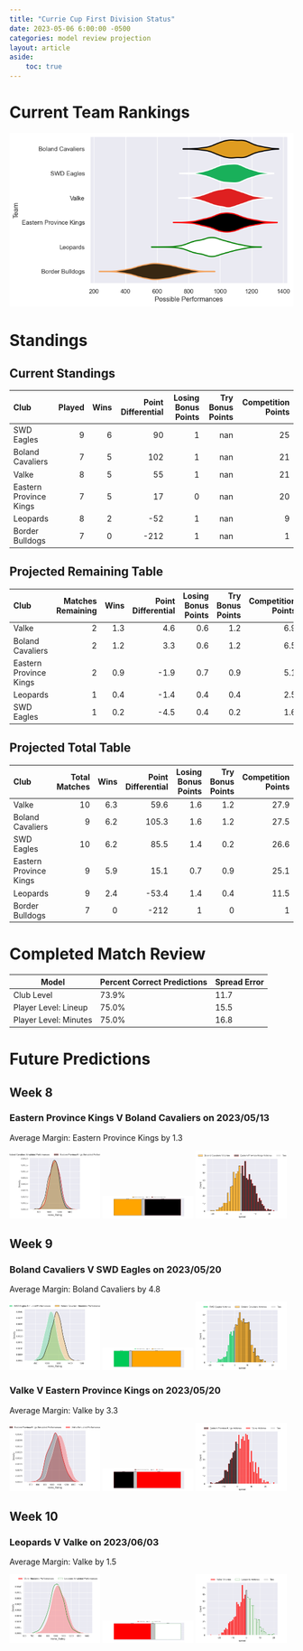 ```yaml
---  
title: "Currie Cup First Division Status"  
date: 2023-05-06 6:00:00 -0500  
categories: model review projection  
layout: article  
aside:  
    toc: true  
---
```

# Current Team Rankings


![Club Rankings](plots/rankings_Currie-Cup-First-Division-2022.png)
# Standings

## Current Standings


| Club                   |   Played |   Wins |   Point Differential |   Losing Bonus Points |   Try Bonus Points |   Competition Points |
|:-----------------------|---------:|-------:|---------------------:|----------------------:|-------------------:|---------------------:|
| SWD Eagles             |        9 |      6 |                   90 |                     1 |                nan |                   25 |
| Boland Cavaliers       |        7 |      5 |                  102 |                     1 |                nan |                   21 |
| Valke                  |        8 |      5 |                   55 |                     1 |                nan |                   21 |
| Eastern Province Kings |        7 |      5 |                   17 |                     0 |                nan |                   20 |
| Leopards               |        8 |      2 |                  -52 |                     1 |                nan |                    9 |
| Border Bulldogs        |        7 |      0 |                 -212 |                     1 |                nan |                    1 |



## Projected Remaining Table


| Club                   |   Matches Remaining |   Wins |   Point Differential |   Losing Bonus Points |   Try Bonus Points |   Competition Points |
|:-----------------------|--------------------:|-------:|---------------------:|----------------------:|-------------------:|---------------------:|
| Valke                  |                   2 |    1.3 |                  4.6 |                   0.6 |                1.2 |                  6.9 |
| Boland Cavaliers       |                   2 |    1.2 |                  3.3 |                   0.6 |                1.2 |                  6.5 |
| Eastern Province Kings |                   2 |    0.9 |                 -1.9 |                   0.7 |                0.9 |                  5.1 |
| Leopards               |                   1 |    0.4 |                 -1.4 |                   0.4 |                0.4 |                  2.5 |
| SWD Eagles             |                   1 |    0.2 |                 -4.5 |                   0.4 |                0.2 |                  1.6 |



## Projected Total Table


| Club                   |   Total Matches |   Wins |   Point Differential |   Losing Bonus Points |   Try Bonus Points |   Competition Points |
|:-----------------------|----------------:|-------:|---------------------:|----------------------:|-------------------:|---------------------:|
| Valke                  |              10 |    6.3 |                 59.6 |                   1.6 |                1.2 |                 27.9 |
| Boland Cavaliers       |               9 |    6.2 |                105.3 |                   1.6 |                1.2 |                 27.5 |
| SWD Eagles             |              10 |    6.2 |                 85.5 |                   1.4 |                0.2 |                 26.6 |
| Eastern Province Kings |               9 |    5.9 |                 15.1 |                   0.7 |                0.9 |                 25.1 |
| Leopards               |               9 |    2.4 |                -53.4 |                   1.4 |                0.4 |                 11.5 |
| Border Bulldogs        |               7 |    0   |               -212   |                   1   |                0   |                  1   |



# Completed Match Review


| Model | Percent Correct Predictions | Spread Error |
| ------ | ------ | ------ |
| Club Level | 73.9% | 11.7 |
| Player Level: Lineup | 75.0% | 15.5 |
| Player Level: Minutes | 75.0% | 16.8 |


# Future Predictions

## Week 8

### Eastern Province Kings V Boland Cavaliers on 2023/05/13


Average Margin: Eastern Province Kings by 1.3

<p float="left">
<img src="plots/performances_Eastern Province Kings_V_Boland Cavaliers_8.png" width="32%" />
<img src="plots/resultbar_Eastern Province Kings_V_Boland Cavaliers_8.png" width="32%" />
<img src="plots/spreads_Eastern Province Kings_V_Boland Cavaliers_8.png" width="32%" />
</p>

## Week 9

### Boland Cavaliers V SWD Eagles on 2023/05/20


Average Margin: Boland Cavaliers by 4.8

<p float="left">
<img src="plots/performances_Boland Cavaliers_V_SWD Eagles_9.png" width="32%" />
<img src="plots/resultbar_Boland Cavaliers_V_SWD Eagles_9.png" width="32%" />
<img src="plots/spreads_Boland Cavaliers_V_SWD Eagles_9.png" width="32%" />
</p>

### Valke V Eastern Province Kings on 2023/05/20


Average Margin: Valke by 3.3

<p float="left">
<img src="plots/performances_Valke_V_Eastern Province Kings_9.png" width="32%" />
<img src="plots/resultbar_Valke_V_Eastern Province Kings_9.png" width="32%" />
<img src="plots/spreads_Valke_V_Eastern Province Kings_9.png" width="32%" />
</p>

## Week 10

### Leopards V Valke on 2023/06/03


Average Margin: Valke by 1.5

<p float="left">
<img src="plots/performances_Leopards_V_Valke_10.png" width="32%" />
<img src="plots/resultbar_Leopards_V_Valke_10.png" width="32%" />
<img src="plots/spreads_Leopards_V_Valke_10.png" width="32%" />
</p>
